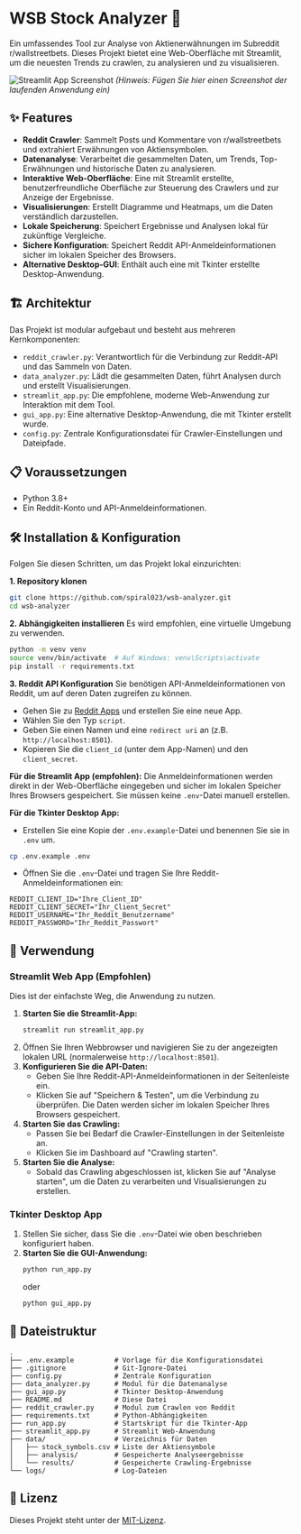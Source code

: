 # WSB Stock Analyzer 🚀

Ein umfassendes Tool zur Analyse von Aktienerwähnungen im Subreddit r/wallstreetbets. Dieses Projekt bietet eine Web-Oberfläche mit Streamlit, um die neuesten Trends zu crawlen, zu analysieren und zu visualisieren.

![Streamlit App Screenshot](https://user-images.githubusercontent.com/12345/placeholder.png) _(Hinweis: Fügen Sie hier einen Screenshot der laufenden Anwendung ein)_

## ✨ Features

- **Reddit Crawler**: Sammelt Posts und Kommentare von r/wallstreetbets und extrahiert Erwähnungen von Aktiensymbolen.
- **Datenanalyse**: Verarbeitet die gesammelten Daten, um Trends, Top-Erwähnungen und historische Daten zu analysieren.
- **Interaktive Web-Oberfläche**: Eine mit Streamlit erstellte, benutzerfreundliche Oberfläche zur Steuerung des Crawlers und zur Anzeige der Ergebnisse.
- **Visualisierungen**: Erstellt Diagramme und Heatmaps, um die Daten verständlich darzustellen.
- **Lokale Speicherung**: Speichert Ergebnisse und Analysen lokal für zukünftige Vergleiche.
- **Sichere Konfiguration**: Speichert Reddit API-Anmeldeinformationen sicher im lokalen Speicher des Browsers.
- **Alternative Desktop-GUI**: Enthält auch eine mit Tkinter erstellte Desktop-Anwendung.

## 🏗️ Architektur

Das Projekt ist modular aufgebaut und besteht aus mehreren Kernkomponenten:

- `reddit_crawler.py`: Verantwortlich für die Verbindung zur Reddit-API und das Sammeln von Daten.
- `data_analyzer.py`: Lädt die gesammelten Daten, führt Analysen durch und erstellt Visualisierungen.
- `streamlit_app.py`: Die empfohlene, moderne Web-Anwendung zur Interaktion mit dem Tool.
- `gui_app.py`: Eine alternative Desktop-Anwendung, die mit Tkinter erstellt wurde.
- `config.py`: Zentrale Konfigurationsdatei für Crawler-Einstellungen und Dateipfade.

## 📋 Voraussetzungen

- Python 3.8+
- Ein Reddit-Konto und API-Anmeldeinformationen.

## 🛠️ Installation & Konfiguration

Folgen Sie diesen Schritten, um das Projekt lokal einzurichten:

**1. Repository klonen**
```bash
git clone https://github.com/spiral023/wsb-analyzer.git
cd wsb-analyzer
```

**2. Abhängigkeiten installieren**
Es wird empfohlen, eine virtuelle Umgebung zu verwenden.
```bash
python -m venv venv
source venv/bin/activate  # Auf Windows: venv\Scripts\activate
pip install -r requirements.txt
```

**3. Reddit API Konfiguration**
Sie benötigen API-Anmeldeinformationen von Reddit, um auf deren Daten zugreifen zu können.

- Gehen Sie zu [Reddit Apps](https://www.reddit.com/prefs/apps) und erstellen Sie eine neue App.
- Wählen Sie den Typ `script`.
- Geben Sie einen Namen und eine `redirect uri` an (z.B. `http://localhost:8501`).
- Kopieren Sie die `client_id` (unter dem App-Namen) und den `client_secret`.

**Für die Streamlit App (empfohlen):**
Die Anmeldeinformationen werden direkt in der Web-Oberfläche eingegeben und sicher im lokalen Speicher Ihres Browsers gespeichert. Sie müssen keine `.env`-Datei manuell erstellen.

**Für die Tkinter Desktop App:**
- Erstellen Sie eine Kopie der `.env.example`-Datei und benennen Sie sie in `.env` um.
```bash
cp .env.example .env
```
- Öffnen Sie die `.env`-Datei und tragen Sie Ihre Reddit-Anmeldeinformationen ein:
```env
REDDIT_CLIENT_ID="Ihre_Client_ID"
REDDIT_CLIENT_SECRET="Ihr_Client_Secret"
REDDIT_USERNAME="Ihr_Reddit_Benutzername"
REDDIT_PASSWORD="Ihr_Reddit_Passwort"
```

## 🚀 Verwendung

### Streamlit Web App (Empfohlen)

Dies ist der einfachste Weg, die Anwendung zu nutzen.

1.  **Starten Sie die Streamlit-App:**
    ```bash
    streamlit run streamlit_app.py
    ```
2.  Öffnen Sie Ihren Webbrowser und navigieren Sie zu der angezeigten lokalen URL (normalerweise `http://localhost:8501`).
3.  **Konfigurieren Sie die API-Daten:**
    - Geben Sie Ihre Reddit-API-Anmeldeinformationen in der Seitenleiste ein.
    - Klicken Sie auf "Speichern & Testen", um die Verbindung zu überprüfen. Die Daten werden sicher im lokalen Speicher Ihres Browsers gespeichert.
4.  **Starten Sie das Crawling:**
    - Passen Sie bei Bedarf die Crawler-Einstellungen in der Seitenleiste an.
    - Klicken Sie im Dashboard auf "Crawling starten".
5.  **Starten Sie die Analyse:**
    - Sobald das Crawling abgeschlossen ist, klicken Sie auf "Analyse starten", um die Daten zu verarbeiten und Visualisierungen zu erstellen.

### Tkinter Desktop App

1.  Stellen Sie sicher, dass Sie die `.env`-Datei wie oben beschrieben konfiguriert haben.
2.  **Starten Sie die GUI-Anwendung:**
    ```bash
    python run_app.py
    ```
    oder
    ```bash
    python gui_app.py
    ```

## 📂 Dateistruktur

```
.
├── .env.example          # Vorlage für die Konfigurationsdatei
├── .gitignore            # Git-Ignore-Datei
├── config.py             # Zentrale Konfiguration
├── data_analyzer.py      # Modul für die Datenanalyse
├── gui_app.py            # Tkinter Desktop-Anwendung
├── README.md             # Diese Datei
├── reddit_crawler.py     # Modul zum Crawlen von Reddit
├── requirements.txt      # Python-Abhängigkeiten
├── run_app.py            # Startskript für die Tkinter-App
├── streamlit_app.py      # Streamlit Web-Anwendung
├── data/                 # Verzeichnis für Daten
│   ├── stock_symbols.csv # Liste der Aktiensymbole
│   ├── analysis/         # Gespeicherte Analyseergebnisse
│   └── results/          # Gespeicherte Crawling-Ergebnisse
└── logs/                 # Log-Dateien
```

## 📄 Lizenz

Dieses Projekt steht unter der [MIT-Lizenz](LICENSE).
